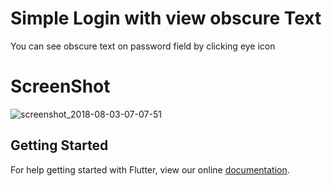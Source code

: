 # Simple Login with view obscure Text

You can see obscure text on password field by clicking eye icon

# ScreenShot
![screenshot_2018-08-03-07-07-51](https://user-images.githubusercontent.com/33745923/43617562-23e1ddf4-96ed-11e8-9858-25892b190ec3.png)


## Getting Started

For help getting started with Flutter, view our online
[documentation](https://flutter.io/).
